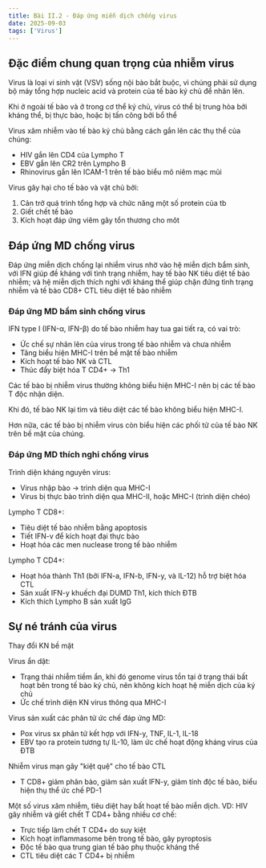 ```yaml
---
title: Bài II.2 - Đáp ứng miễn dịch chống virus
date: 2025-09-03
tags: ['Virus']
---
```


## Đặc điểm chung quan trọng của nhiễm virus

Virus là loại vi sinh vật (VSV) sống nội bào bắt buộc, vì chúng phải sử dụng bộ máy tổng hợp nucleic acid và protein của tế bào ký chủ để nhân lên.

Khi ở ngoài tế bào và ở trong cơ thể ký chủ, virus có thể bị trung hòa bởi kháng thể, bị thực bào, hoặc bị tấn công bởi bổ thể

Virus xâm nhiễm vào tế bào ký chủ bằng cách gắn lên các thụ thể của chúng:

- HIV gắn lên CD4 của Lympho T
- EBV gắn lên CR2 trên Lympho B
- Rhinovirus gắn lên ICAM-1 trên tế bào biểu mô niêm mạc mũi

Virus gây hại cho tế bào và vật chủ bởi:

1. Cản trở quá trình tổng hợp và chức năng một số protein của tb
2. Giết chết tế bào
3. Kích hoạt đáp ứng viêm gây tổn thương cho môt

## Đáp ứng MD chống virus

Đáp ứng miễn dịch chống lại nhiễm virus nhờ vào hệ miễn dịch bẩm sinh, với IFN giúp đề kháng với tình trạng nhiễm, hay tế bào NK tiêu diệt tế bào nhiễm; và hệ miễn dịch thích nghi với kháng thể giúp chặn đứng tình trạng nhiễm và tế bào CD8+ CTL tiêu diệt tế bào nhiễm

### Đáp ứng MD bẩm sinh chống virus

IFN type I (IFN-α, IFN-β) do tế bào nhiễm hay tua gai tiết ra, có vai trò:

- Ức chế sự nhân lên của virus trong tế bào nhiễm và chưa nhiễm
- Tăng biểu hiện MHC-I trên bề mặt tế bào nhiễm
- Kích hoạt tế bào NK và CTL
- Thúc đẩy biệt hóa T CD4+ → Th1

Các tế bào bị nhiễm virus thường
không biểu hiện MHC-I nên bị các tế bào T độc nhận diện.

Khi đó, tế bào NK lại tìm và tiêu diệt
các tế bào không biểu hiện MHC-I.

Hơn nữa, các tế bào bị nhiễm virus còn biểu hiện các phối tử của tế bào NK trên bề mặt của chúng.

### Đáp ứng MD thích nghi chống virus

Trình diện kháng nguyên virus:

- Virus nhập bào → trình diện qua MHC-I
- Virus bị thực bào trình diện qua MHC-II, hoặc MHC-I (trình diện chéo)

Lympho T CD8+:

- Tiêu diệt tế bào nhiễm bằng apoptosis
- Tiết IFN-v để kích hoạt đại thực bào
- Hoạt hóa các men nuclease trong tế bào nhiễm

Lympho T CD4+:

- Hoạt hóa thành Th1 (bởi IFN-a, IFN-b, IFN-y, và IL-12) hỗ trợ biệt hóa CTL
- Sản xuất IFN-y khuếch đại DUMD Th1, kích thích ĐTB
- Kích thích Lympho B sản xuất IgG

## Sự né tránh của virus

Thay đổi KN bề mặt

Virus ẩn dật:

- Trạng thái nhiễm tiềm ẩn, khi đó genome virus tồn tại ở trạng thái bất hoạt bên trong tế bào ký chủ, nên không kích hoạt hệ miễn dịch của ký chủ
- Ức chế trình diện KN virus thông qua MHC-I

Virus sản xuất các phân tử ức chế đáp ứng MD:

- Pox virus sx phân tử kết hợp với IFN-y, TNF, IL-1, IL-18
- EBV tạo ra protein tương tự IL-10, làm ức chế hoạt động kháng virus của ĐTB

Nhiễm virus mạn gây "kiệt quệ" cho tế bào CTL

- T CD8+ giảm phân bào, giảm sản xuất IFN-y, giảm tính độc tế bào, biểu hiện thụ thể ức chế PD-1

Một số virus xâm nhiễm, tiêu diệt hay bất hoạt tế bào miễn dịch. VD: HIV gây nhiễm và giết chết T CD4+ bằng nhiều cơ chế:

- Trực tiếp làm chết T CD4+ do suy kiệt
- Kích hoạt inflammasome bên trong tế bào, gây pyroptosis
- Độc tế bào qua trung gian tế bào phụ thuộc kháng thể
- CTL tiêu diệt các T CD4+ bị nhiễm
